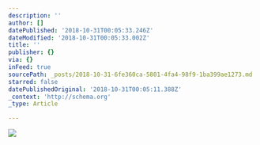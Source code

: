```yaml
---
description: ''
author: []
datePublished: '2018-10-31T00:05:33.246Z'
dateModified: '2018-10-31T00:05:33.002Z'
title: ''
publisher: {}
via: {}
inFeed: true
sourcePath: _posts/2018-10-31-6fe360ca-5801-4fa4-98f9-1ba399ae1273.md
starred: false
datePublishedOriginal: '2018-10-31T00:05:11.388Z'
_context: 'http://schema.org'
_type: Article

---
```

![](https://the-grid-user-content.s3-us-west-2.amazonaws.com/c848d474-801e-49d6-b023-a8a1b8ce94e2.jpg)